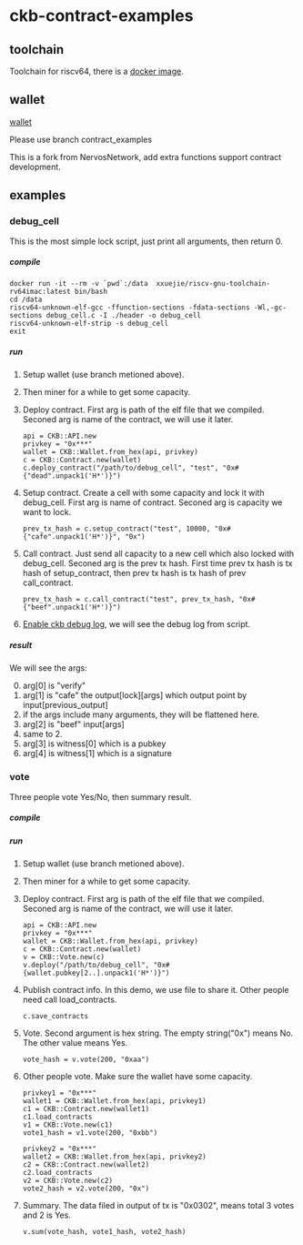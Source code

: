 # ckb-contract-examples

## toolchain
Toolchain for riscv64, there is a [docker image](https://hub.docker.com/r/xxuejie/riscv-gnu-toolchain-rv64imac).

## wallet
[wallet](https://github.com/rink1969/ckb-sdk-ruby)

Please use branch contract_examples 

This is a fork from NervosNetwork, add extra functions support contract development.

## examples
### debug_cell
This is the most simple lock script, just print all arguments, then return 0.
##### compile
```
docker run -it --rm -v `pwd`:/data  xxuejie/riscv-gnu-toolchain-rv64imac:latest bin/bash
cd /data
riscv64-unknown-elf-gcc -ffunction-sections -fdata-sections -Wl,-gc-sections debug_cell.c -I ./header -o debug_cell
riscv64-unknown-elf-strip -s debug_cell
exit
```

##### run
1. Setup wallet (use branch metioned above).

2. Then miner for a while to get some capacity.

3. Deploy contract. First arg is path of the elf file that we compiled. Seconed arg is name of the contract, we will use it later.
    ```
    api = CKB::API.new
    privkey = "0x***"
    wallet = CKB::Wallet.from_hex(api, privkey)
    c = CKB::Contract.new(wallet)
    c.deploy_contract("/path/to/debug_cell", "test", "0x#{"dead".unpack1('H*')}")
    ```

4. Setup contract. Create a cell with some capacity and lock it with debug_cell. First arg is name of contract. Seconed arg is capacity we want to lock.
    ```
    prev_tx_hash = c.setup_contract("test", 10000, "0x#{"cafe".unpack1('H*')}", "0x")
    ```
5. Call contract.
Just send all capacity to a new cell which also locked with debug_cell.
Seconed arg is the prev tx hash. First time prev tx hash is tx hash of setup_contract, then prev tx hash is tx hash of prev call_contract.
    ```
    prev_tx_hash = c.call_contract("test", prev_tx_hash, "0x#{"beef".unpack1('H*')}")
    ```
6. [Enable ckb debug log](https://github.com/nervosnetwork/ckb-demo-ruby#custom-log-config), we will see the debug log from script. 

##### result
We will see the args:

0. arg\[0\] is "verify"
1. arg\[1\] is "cafe" the output\[lock\]\[args\] which output point by input\[previous_output\]
2. if the args include many arguments, they will be flattened here.
3. arg\[2\] is "beef" input\[args\]
4. same to 2.
5. arg\[3\] is witness\[0\] which is a pubkey
6. arg\[4\] is witness\[1\] which is a signature

### vote
Three people vote Yes/No, then summary result.

##### compile

##### run
1. Setup wallet (use branch metioned above).

2. Then miner for a while to get some capacity.

3. Deploy contract. First arg is path of the elf file that we compiled. Seconed arg is name of the contract, we will use it later.
    ```
    api = CKB::API.new
    privkey = "0x***"
    wallet = CKB::Wallet.from_hex(api, privkey)
    c = CKB::Contract.new(wallet)
    v = CKB::Vote.new(c)
    v.deploy("/path/to/debug_cell", "0x#{wallet.pubkey[2..].unpack1('H*')}")
    ```

4. Publish contract info. In this demo, we use file to share it. Other people need call load_contracts.
    ```
    c.save_contracts
    ```
5. Vote. Second argument is hex string. The empty string("0x") means No. The other value means Yes.
    ```
    vote_hash = v.vote(200, "0xaa")
    ```
6. Other people vote. Make sure the wallet have some capacity.
    ```
    privkey1 = "0x***"
    wallet1 = CKB::Wallet.from_hex(api, privkey1)
    c1 = CKB::Contract.new(wallet1)
    c1.load_contracts
    v1 = CKB::Vote.new(c1)
    vote1_hash = v1.vote(200, "0xbb")

    privkey2 = "0x***"
    wallet2 = CKB::Wallet.from_hex(api, privkey2)
    c2 = CKB::Contract.new(wallet2)
    c2.load_contracts
    v2 = CKB::Vote.new(c2)
    vote2_hash = v2.vote(200, "0x")
    ```
7. Summary. The data filed in output of tx is "0x0302", means total 3 votes and 2 is Yes.
    ```
    v.sum(vote_hash, vote1_hash, vote2_hash)
    ```